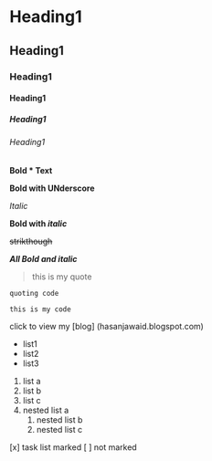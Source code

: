 # Heading1
## Heading1
### Heading1
#### Heading1
##### Heading1
###### Heading1
**Bold * Text**

__Bold with UNderscore__

_Italic_

**Bold with _italic_**

~~strikthough~~ 


***All Bold and italic***



> this is my quote

`quoting code`

```
this is my code
```

click to view my [blog] (hasanjawaid.blogspot.com)
- list1
- list2
- list3
1. list a
2. list b
3. list c
1. nested list a
   1. nested list b
     1. nested list c
     
[x] task list marked
[ ] not marked
